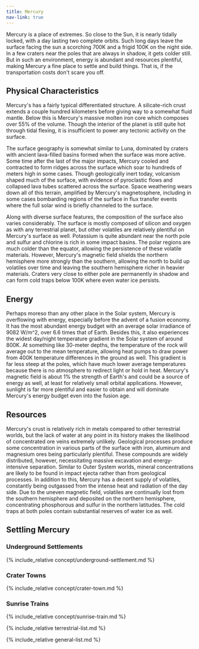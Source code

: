 ```yaml
---
title: Mercury
nav-link: true
---
```


Mercury is a place of extremes. So close to the Sun, it is nearly tidally locked, with a day lasting two complete orbits. Such long days leave the surface facing the sun a scorching 700K and a frigid 100K on the night side. In a few craters near the poles that are always in shadow, it gets colder still. But in such an environment, energy is abundant and resources plentiful, making Mercury a fine place to settle and build things. That is, if the transportation costs don't scare you off.

## Physical Characteristics

Mercury's has a fairly typical differentiated structure. A silicate-rich crust extends a couple hundred kilometers before giving way to a somewhat fluid mantle. Below this is Mercury's massive molten iron core which composes over 55% of the volume. Though the interior of the planet is still quite hot through tidal flexing, it is insufficient to power any tectonic activity on the surface.

The surface geography is somewhat similar to Luna, dominated by craters with ancient lava-filled basins formed when the surface was more active. Some time after the last of the major impacts, Mercury cooled and contracted to form ridges across the surface which soar to hundreds of meters high in some cases. Though geologically inert today, volcanism shaped much of the surface, with evidence of pyroclastic flows and collapsed lava tubes scattered across the surface. Space weathering wears down all of this terrain, amplified by Mercury's magnetosphere, including in some cases bombarding regions of the surface in flux transfer events where the full solar wind is briefly channeled to the surface.

Along with diverse surface features, the composition of the surface also varies considerably. The surface is mostly composed of silicon and oxygen as with any terrestrial planet, but other volatiles are relatively plentiful on Mercury's surface as well. Potassium is quite abundant near the north pole and sulfur and chlorine is rich in some impact basins. The polar regions are much colder than the equator, allowing the persistence of these volatile materials. However, Mercury's magnetic field shields the northern hemisphere more strongly than the southern, allowing the north to build up volatiles over time and leaving the southern hemisphere richer in heavier materials. Craters very close to either pole are permanently in shadow and can form cold traps below 100K where even water ice persists.

## Energy

Perhaps moreso than any other place in the Solar system, Mercury is overflowing with energy, especially before the advent of a fusion economy. It has the most abundant energy budget with an average solar irradiance of 9082 W/m^2, over 6.6 times that of Earth. Besides this, it also experiences the widest day/night temperature gradient in the Solar system of around 800K. At something like 30-meter depths, the temperature of the rock will average out to the mean temperature, allowing heat pumps to draw power from 400K temperature differences in the ground as well. This gradient is far less steep at the poles, which have much lower average temperatures because there is no atmosphere to redirect light or hold in heat. Mercury's magnetic field is about 1% the strength of Earth's and could be a source of energy as well, at least for relatively small orbital applications. However, sunlight is far more plentiful and easier to obtain and will dominate Mercury's energy budget even into the fusion age.

## Resources

Mercury's crust is relatively rich in metals compared to other terrestrial worlds, but the lack of water at any point in its history makes the likelihood of concentrated ore veins extremely unlikely. Geological processes produce some concentration in various parts of the surface with iron, aluminum and magnesium ores being particularly plentiful. These compounds are widely distributed, however, necessitating massive excavation and energy-intensive separation. Similar to Outer System worlds, mineral concentrations are likely to be found in impact ejecta rather than from geological processes. In addition to this, Mercury has a decent supply of volatiles, constantly being outgassed from the intense heat and radiation of the day side. Due to the uneven magnetic field, volatiles are continually lost from the southern hemisphere and deposited on the northern hemisphere, concentrating phosphorous and sulfur in the northern latitudes. The cold traps at both poles contain substantial reserves of water ice as well.

## Settling Mercury
### Underground Settlements
{% include_relative concept/underground-settlement.md %}

### Crater Towns
{% include_relative concept/crater-town.md %}

### Sunrise Trains
{% include_relative concept/sunrise-train.md %}

{% include_relative terrestrial-list.md %}

{% include_relative general-list.md %}